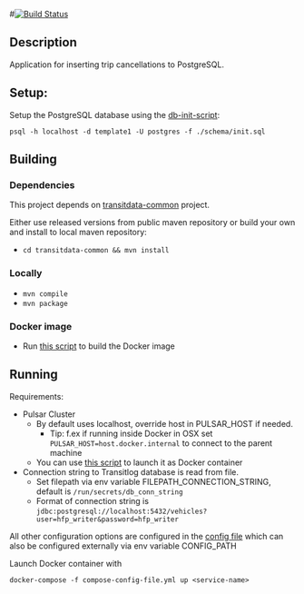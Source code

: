 #[![Build Status](https://travis-ci.org/HSLdevcom/transitlog-cancellation-sink.svg?branch=master)](https://travis-ci.org/HSLdevcom/transitlog-cancellation-sink)

## Description

Application for inserting trip cancellations to PostgreSQL.


## Setup:

Setup the PostgreSQL database using the [db-init-script](schema/init.sql):

```   
psql -h localhost -d template1 -U postgres -f ./schema/init.sql
```   

## Building

### Dependencies

This project depends on [transitdata-common](https://github.com/HSLdevcom/transitdata-common) project.

Either use released versions from public maven repository or build your own and install to local maven repository:
  - ```cd transitdata-common && mvn install```  

### Locally

- ```mvn compile```  
- ```mvn package```  

### Docker image

- Run [this script](build-image.sh) to build the Docker image


## Running

Requirements:
- Pulsar Cluster
  - By default uses localhost, override host in PULSAR_HOST if needed.
    - Tip: f.ex if running inside Docker in OSX set `PULSAR_HOST=host.docker.internal` to connect to the parent machine
  - You can use [this script](https://github.com/HSLdevcom/transitdata/blob/master/bin/pulsar/pulsar-up.sh) to launch it as Docker container
- Connection string to Transitlog database is read from file.
  - Set filepath via env variable FILEPATH_CONNECTION_STRING, default is `/run/secrets/db_conn_string`
  - Format of connection string is `jdbc:postgresql://localhost:5432/vehicles?user=hfp_writer&password=hfp_writer`

All other configuration options are configured in the [config file](src/main/resources/environment.conf)
which can also be configured externally via env variable CONFIG_PATH

Launch Docker container with

```docker-compose -f compose-config-file.yml up <service-name>```   
